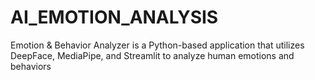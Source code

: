 # AI_EMOTION_ANALYSIS
Emotion &amp; Behavior Analyzer is a Python-based application that utilizes DeepFace, MediaPipe, and Streamlit to analyze human emotions and behaviors

